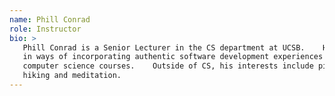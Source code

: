 ```yaml
---
name: Phill Conrad
role: Instructor
bio: >
   Phill Conrad is a Senior Lecturer in the CS department at UCSB.    He is interested
   in ways of incorporating authentic software development experiences into undergraduate
   computer science courses.    Outside of CS, his interests include piano, guitar,
   hiking and meditation.
---
```

